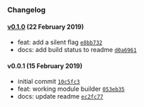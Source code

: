 ### Changelog

#### [v0.1.0](https://github.com/w33ble/modconv/compare/v0.0.1...v0.1.0) (22 February 2019)
- feat: add a silent flag [`e8bb732`](https://github.com/w33ble/modconv/commit/e8bb7322d454f45c02b5351b1076d08f6aef6f96)
- docs: add build status to readme [`d0a6961`](https://github.com/w33ble/modconv/commit/d0a69619f69b90d2654dadbf75ddf1a3e371e021)

#### v0.0.1 (15 February 2019)
- initial commit [`10c5fc3`](https://github.com/w33ble/modconv/commit/10c5fc32c252b24729f2a15925979cb8f600d06a)
- feat: working module builder [`053eb35`](https://github.com/w33ble/modconv/commit/053eb352f51c96f33c5f57d797c77c397b29d674)
- docs: update readme [`ec2fc77`](https://github.com/w33ble/modconv/commit/ec2fc77bc407bb681bfda52f98a0bb3925964dac)
